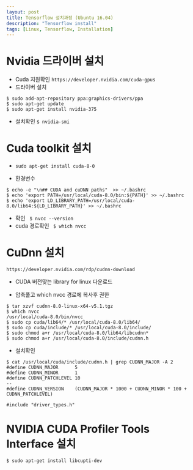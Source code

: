 ```yaml
---
layout: post
title: Tensorflow 설치과정 (Ubuntu 16.04)
description: "Tensorflow install"
tags: [Linux, Tensorflow, Installation]
---
```

# Nvidia 드라이버 설치
- Cuda 지원확인
`https://developer.nvidia.com/cuda-gpus`
- 드라이버 설치
```
$ sudo add-apt-repository ppa:graphics-drivers/ppa
$ sudo apt-get update
$ sudo apt-get install nvidia-375
```
- 설치확인
`$ nvidia-smi`

# Cuda toolkit 설치
- `sudo apt-get install cuda-8-0`
 
 - 환경변수
 ```
 $ echo -e "\n## CUDA and cuDNN paths"  >> ~/.bashrc
$ echo 'export PATH=/usr/local/cuda-8.0/bin:${PATH}' >> ~/.bashrc
$ echo 'export LD_LIBRARY_PATH=/usr/local/cuda-8.0/lib64:${LD_LIBRARY_PATH}' >> ~/.bashrc
```

- 확인
` $ nvcc --version`
- cuda 경로확인
` $ which nvcc`

# CuDnn 설치
`https://developer.nvidia.com/rdp/cudnn-download`
- CUDA 버전맞는 library for linux 다운로드

- 압축풀고 which nvcc 경로에 복사후 권한
```
$ tar xzvf cudnn-8.0-linux-x64-v5.1.tgz
$ which nvcc
/usr/local/cuda-8.0/bin/nvcc
$ sudo cp cuda/lib64/* /usr/local/cuda-8.0/lib64/
$ sudo cp cuda/include/* /usr/local/cuda-8.0/include/
$ sudo chmod a+r /usr/local/cuda-8.0/lib64/libcudnn*
$ sudo chmod a+r /usr/local/cuda-8.0/include/cudnn.h
```

- 설치확인
```
$ cat /usr/local/cuda/include/cudnn.h | grep CUDNN_MAJOR -A 2  
#define CUDNN_MAJOR      5
#define CUDNN_MINOR      1
#define CUDNN_PATCHLEVEL 10
--
#define CUDNN_VERSION    (CUDNN_MAJOR * 1000 + CUDNN_MINOR * 100 + CUDNN_PATCHLEVEL)

#include "driver_types.h"
```

# NVIDIA CUDA Profiler Tools Interface 설치
`$ sudo apt-get install libcupti-dev`
